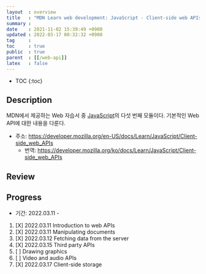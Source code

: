 ```yaml
---
layout  : overview
title   : "MDN Learn web development: JavaScript - Client-side web APIs"
summary : 
date    : 2021-11-02 15:39:49 +0900
updated : 2022-03-17 00:32:32 +0900
tag     : 
toc     : true
public  : true
parent  : [[/web-api]]
latex   : false
---
```

* TOC
{:toc}

## Description

MDN에서 제공하는 Web 자습서 중 [JavaScript](https://developer.mozilla.org/en-US/docs/Learn/JavaScript)의 다섯 번째 모듈이다. 기본적인 Web API에 대한 내용을 다룬다.

* 주소: https://developer.mozilla.org/en-US/docs/Learn/JavaScript/Client-side_web_APIs
    * 번역: https://developer.mozilla.org/ko/docs/Learn/JavaScript/Client-side_web_APIs

## Review

## Progress

* 기간: 2022.03.11 -

1. [X] 2022.03.11 Introduction to web APIs
1. [X] 2022.03.11 Manipulating documents
1. [X] 2022.03.12 Fetching data from the server
1. [X] 2022.03.15 Third party APIs
1. [ ] Drawing graphics
1. [ ] Video and audio APIs
1. [X] 2022.03.17 Client-side storage
